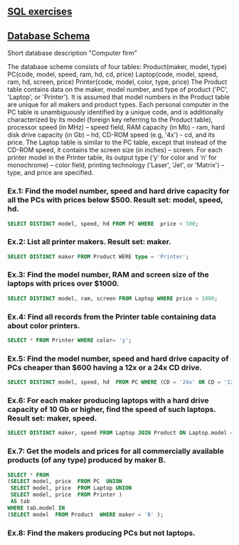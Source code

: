 ## [SQL exercises](https://sql-ex.ru/exercises/index.php?act=learn&Lang=1#resPlace)
## **[Database Schema](https://sql-ex.ru/help/select13.php#db_1)**
Short database description "Computer firm"

The database scheme consists of four tables:
Product(maker, model, type)
PC(code, model, speed, ram, hd, cd, price)
Laptop(code, model, speed, ram, hd, screen, price)
Printer(code, model, color, type, price)
The Product table contains data on the maker, model number, and type of product ('PC', 'Laptop', or 'Printer'). It is assumed that model numbers in the Product table are unique for all makers and product types. Each personal computer in the PC table is unambiguously identified by a unique code, and is additionally characterized by its model (foreign key referring to the Product table), processor speed (in MHz) – speed field, RAM capacity (in Mb) - ram, hard disk drive capacity (in Gb) – hd, CD-ROM speed (e.g, '4x') - cd, and its price. The Laptop table is similar to the PC table, except that instead of the CD-ROM speed, it contains the screen size (in inches) – screen. For each printer model in the Printer table, its output type (‘y’ for color and ‘n’ for monochrome) – color field, printing technology ('Laser', 'Jet', or 'Matrix') – type, and price are specified.

### Ex.1: Find the model number, speed and hard drive capacity for all the PCs with prices below $500. Result set: model, speed, hd.

```sql
SELECT DISTINCT model, speed, hd FROM PC WHERE  price < 500;
```

### Ex.2: List all printer makers. Result set: maker.

```sql
SELECT DISTINCT maker FROM Product WERE type = 'Printer';
```
### Ex.3: Find the model number, RAM and screen size of the laptops with prices over $1000.
```sql
SELECT DISTINCT model, ram, screen FROM Laptop WHERE price > 1000;
```
### Ex.4: Find all records from the Printer table containing data about color printers.
```sql
SELECT * FROM Printer WHERE color= 'y';
```

### Ex.5: Find the model number, speed and hard drive capacity of PCs cheaper than $600 having a 12x or a 24x CD drive.
```sql
SELECT DISTINCT model, speed, hd  FROM PC WHERE (CD = '24x' OR CD = '12x') AND price < 600;
```
### Ex.6: For each maker producing laptops with a hard drive capacity of 10 Gb or higher, find the speed of such laptops. Result set: maker, speed.
```sql
SELECT DISTINCT maker, speed FROM Laptop JOIN Product ON Laptop.model = Product.model WHERE hd>=10;
```
### Ex.7: Get the models and prices for all commercially available products (of any type) produced by maker B.
```sql
SELECT * FROM 
(SELECT model, price  FROM PC  UNION
 SELECT model, price  FROM Laptop UNION
 SELECT model, price  FROM Printer ) 
 AS tab
WHERE tab.model IN 
(SELECT model  FROM Product  WHERE maker = 'B' );
```
### Ex.8: Find the makers producing PCs but not laptops.
```sql

```

